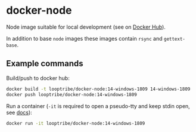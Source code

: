 # docker-node

Node image suitable for local development (see on [Docker Hub](https://hub.docker.com/r/looptribe/docker-node)).

In addition to base `node` images these images contain `rsync` and `gettext-base`.

## Example commands

Build/push to docker hub:
```bash
docker build -t looptribe/docker-node:14-windows-1809 14-windows-1809
docker push looptribe/docker-node:14-windows-1809
```

Run a container (`-it` is required to open a pseudo-tty and keep stdin open, see [docs](https://docs.docker.com/engine/reference/run/#foreground)):
```bash
docker run -it looptribe/docker-node:14-windows-1809
```
